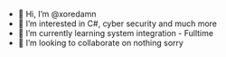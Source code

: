 - 👋 Hi, I’m @xoredamn
- 👀 I’m interested in C#, cyber security and much more
- 🌱 I’m currently learning system integration - Fulltime
- 💞️ I’m looking to collaborate on nothing sorry
